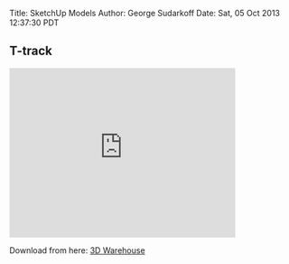 Title: SketchUp Models
Author: George Sudarkoff
Date: Sat, 05 Oct 2013 12:37:30 PDT

## T-track

<iframe src="http://sketchup.google.com/3dwarehouse/mini?mid=4cc4bc6ceb43f7225291a9c43f2c670c&etyp=im&width=400&height=300" frameborder="0" scrolling="no" marginheight="0" marginwidth="0" width="400" height="300"></iframe>

Download from here: [3D Warehouse](http://sketchup.google.com/3dwarehouse/details?mid=4cc4bc6ceb43f7225291a9c43f2c670c)

